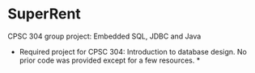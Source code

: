 # SuperRent
CPSC 304 group project: Embedded SQL, JDBC and Java

* Required project for CPSC 304: Introduction to database design. No prior code was provided except for a few resources. *

